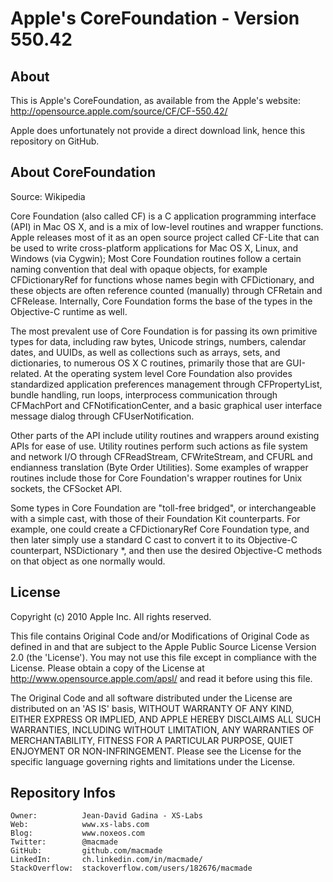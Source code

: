 Apple's CoreFoundation - Version 550.42
=======================================

About
-----

This is Apple's CoreFoundation, as available from the Apple's website:
http://opensource.apple.com/source/CF/CF-550.42/

Apple does unfortunately not provide a direct download link, hence this repository on GitHub.

About CoreFoundation
--------------------

Source: Wikipedia

Core Foundation (also called CF) is a C application programming interface (API) in Mac OS X, and is a mix of low-level routines and wrapper functions.
Apple releases most of it as an open source project called CF-Lite that can be used to write cross-platform applications for Mac OS X, Linux, and Windows (via Cygwin);
Most Core Foundation routines follow a certain naming convention that deal with opaque objects, for example CFDictionaryRef for functions whose names begin with CFDictionary, and these objects are often reference counted (manually) through CFRetain and CFRelease. Internally, Core Foundation forms the base of the types in the Objective-C runtime as well.

The most prevalent use of Core Foundation is for passing its own primitive types for data, including raw bytes, Unicode strings, numbers, calendar dates, and UUIDs, as well as collections such as arrays, sets, and dictionaries, to numerous OS X C routines, primarily those that are GUI-related. At the operating system level Core Foundation also provides standardized application preferences management through CFPropertyList, bundle handling, run loops, interprocess communication through CFMachPort and CFNotificationCenter, and a basic graphical user interface message dialog through CFUserNotification.

Other parts of the API include utility routines and wrappers around existing APIs for ease of use. Utility routines perform such actions as file system and network I/O through CFReadStream, CFWriteStream, and CFURL and endianness translation (Byte Order Utilities). Some examples of wrapper routines include those for Core Foundation's wrapper routines for Unix sockets, the CFSocket API.

Some types in Core Foundation are "toll-free bridged", or interchangeable with a simple cast, with those of their Foundation Kit counterparts. For example, one could create a CFDictionaryRef Core Foundation type, and then later simply use a standard C cast to convert it to its Objective-C counterpart, NSDictionary *, and then use the desired Objective-C methods on that object as one normally would.

License
-------

Copyright (c) 2010 Apple Inc. All rights reserved.

This file contains Original Code and/or Modifications of Original Code as defined in and that are subject to the Apple Public Source License Version 2.0 (the 'License'). You may not use this file except in compliance with the License. Please obtain a copy of the License at http://www.opensource.apple.com/apsl/ and read it before using this file.

The Original Code and all software distributed under the License are distributed on an 'AS IS' basis, WITHOUT WARRANTY OF ANY KIND, EITHER EXPRESS OR IMPLIED, AND APPLE HEREBY DISCLAIMS ALL SUCH WARRANTIES, INCLUDING WITHOUT LIMITATION, ANY WARRANTIES OF MERCHANTABILITY, FITNESS FOR A PARTICULAR PURPOSE, QUIET ENJOYMENT OR NON-INFRINGEMENT.
Please see the License for the specific language governing rights and limitations under the License.

Repository Infos
----------------

    Owner:			Jean-David Gadina - XS-Labs
    Web:			www.xs-labs.com
    Blog:			www.noxeos.com
    Twitter:		@macmade
    GitHub:			github.com/macmade
    LinkedIn:		ch.linkedin.com/in/macmade/
    StackOverflow:	stackoverflow.com/users/182676/macmade
